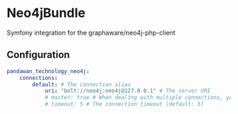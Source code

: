 # Neo4jBundle
Symfony integration for the graphaware/neo4j-php-client

## Configuration
```yaml
pandawan_technology_neo4j:
    connections:
        default: # The connection alias
            uri: "bolt://neo4j:neo4j@127.0.0.1" # The server URI
            # master: true # When dealing with multiple connections, you might want to turn this to false (default: true)
            # timeout: 5 # The connection timeout (default: 5)
```
